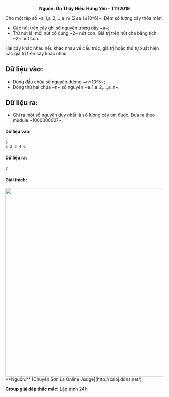 **<center>Nguồn: Ôn Thầy Hiếu Hưng Yên - T11/2019</center>**

Cho một tập số ~a_1,a_2,…,a_n\ (2≤a_i≤10^6)~. Đếm số lượng cây thỏa mãn:
- Các nút trên cây ghi số nguyên trong dãy ~a~;
- Trừ nút lá, mỗi nút có đúng ~2~ nút con. Giá trị trên nút cha bằng tích ~2~ nút con.

Hai cây khác nhau nếu khác nhau về cấu trúc, giá trị hoặc thứ tự xuất hiện các giá trị trên cây khác nhau.

## Dữ liệu vào:
- Dòng đầu chứa số nguyên dương ~n≤10^5~;
- Dòng thứ hai chứa ~n~ số nguyên ~a_1,a_2,…,a_n~.

## Dữ liệu ra:
- Ghi ra một số nguyên duy nhất là số lượng cây tìm được. Đưa ra theo mudule ~1000000007~.
#### Dữ liệu vào:
```
5
2 3 3 4 6
```

#### Dữ liệu ra:
```
7
```

#### Giải thích:
<center><img src="/images/problems/1202/ctree.png" width="600px" /></center>
**Nguồn:** [Chuyên Sơn La Online Judge](http://csloj.ddns.net/)

**Group giải đáp thắc mắc:** [Lập trình 24h](https://www.facebook.com/groups/1386904321519984)